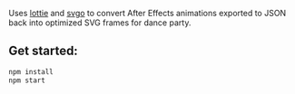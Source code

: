 Uses [lottie](https://github.com/airbnb/lottie-web) and [svgo](https://github.com/svg/svgo) to convert After Effects animations exported to JSON back into optimized SVG frames for dance party.

## Get started:

```sh
npm install
npm start
```

